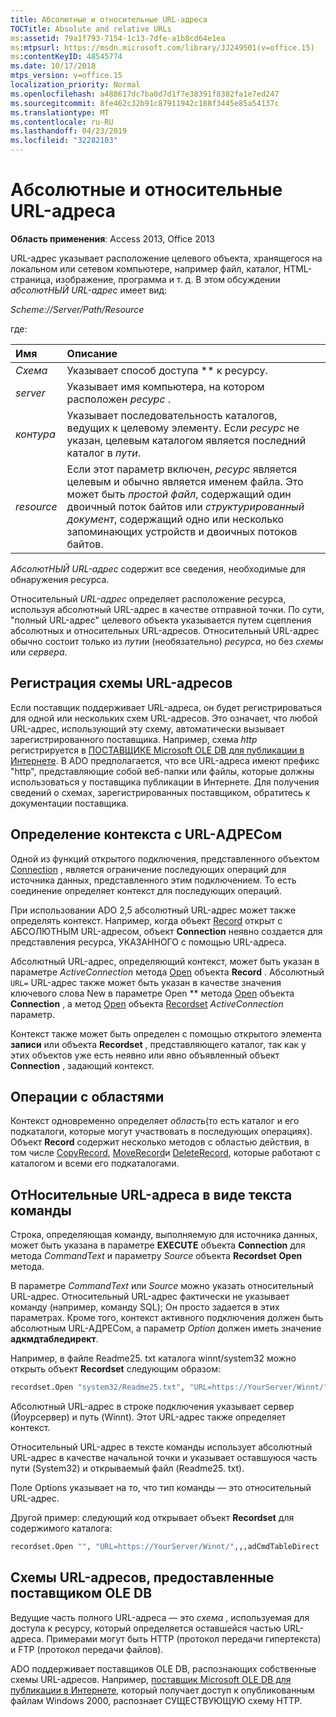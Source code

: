 ```yaml
---
title: Абсолютные и относительные URL-адреса
TOCTitle: Absolute and relative URLs
ms:assetid: 79a1f793-7154-1c13-7dfe-a1b8cd64e1ea
ms:mtpsurl: https://msdn.microsoft.com/library/JJ249501(v=office.15)
ms:contentKeyID: 48545774
ms.date: 10/17/2018
mtps_version: v=office.15
localization_priority: Normal
ms.openlocfilehash: a488617dc7ba0d7d1f7e38391f8382fa1e7ed247
ms.sourcegitcommit: 8fe462c32b91c87911942c188f3445e85a54137c
ms.translationtype: MT
ms.contentlocale: ru-RU
ms.lasthandoff: 04/23/2019
ms.locfileid: "32282103"
---
```

# <a name="absolute-and-relative-urls"></a>Абсолютные и относительные URL-адреса

**Область применения**: Access 2013, Office 2013    

URL-адрес указывает расположение целевого объекта, хранящегося на локальном или сетевом компьютере, например файл, каталог, HTML-страница, изображение, программа и т. д. В этом обсуждении *абсолютНЫЙ URL-адрес* имеет вид:

*Scheme://Server/Path/Resource*

где:

|Имя |Описание|
|:----|:----------|
|*Схема*|Указывает способ доступа ** к ресурсу.|
|*server*|Указывает имя компьютера, на котором расположен *ресурс* .|
|*контура*|Указывает последовательность каталогов, ведущих к целевому элементу. Если *ресурс* не указан, целевым каталогом является последний каталог в *пути*.|
|*resource*|Если этот параметр включен, *ресурс* является целевым и обычно является именем файла. Это может быть *простой файл*, содержащий один двоичный поток байтов или *структурированный документ*, содержащий одно или несколько запоминающих устройств и двоичных потоков байтов.|

*АбсолютНЫЙ URL-адрес* содержит все сведения, необходимые для обнаружения ресурса.

Относительный *URL-адрес* определяет расположение ресурса, используя абсолютный URL-адрес в качестве отправной точки. По сути, "полный URL-адрес" целевого объекта указывается путем сцепления абсолютных и относительных URL-адресов. Относительный URL-адрес обычно состоит только из *пути*и (необязательно) *ресурса*, но без *схемы* или *сервера*.

## <a name="url-scheme-registration"></a>Регистрация схемы URL-адресов

Если поставщик поддерживает URL-адреса, он будет регистрироваться для одной или нескольких схем URL-адресов. Это означает, что любой URL-адрес, использующий эту схему, автоматически вызывает зарегистрированного поставщика. Например, схема *http* регистрируется в [ПОСТАВЩИКЕ Microsoft OLE DB для публикации в Интернете](microsoft-ole-db-provider-for-internet-publishing.md). В ADO предполагается, что все URL-адреса имеют префикс "http", представляющие собой веб-папки или файлы, которые должны использоваться у поставщика публикации в Интернете. Для получения сведений о схемах, зарегистрированных поставщиком, обратитесь к документации поставщика.

## <a name="defining-context-with-a-url"></a>Определение контекста с URL-АДРЕСом

Одной из функций открытого подключения, представленного объектом [Connection](connection-object-ado.md) , является ограничение последующих операций для источника данных, представленного этим подключением. То есть соединение определяет контекст для последующих операций.

При использовании ADO 2,5 абсолютный URL-адрес может также определять контекст. Например, когда объект [Record](record-object-ado.md) открыт с АБСОЛЮТНЫМ URL-адресом, объект **Connection** неявно создается для представления ресурса, УКАЗАННОГО с помощью URL-адреса.

Абсолютный URL-адрес, определяющий контекст, может быть указан в параметре *ActiveConnection* метода [Open](open-method-ado-record.md) объекта **Record** . Абсолютный `URL=` URL-адрес также может быть указан в качестве значения ключевого слова New в параметре Open ** метода [Open](open-method-ado-connection.md) объекта **Connection** , а метод [Open](open-method-ado-recordset.md) объекта [Recordset](recordset-object-ado.md) *ActiveConnection* параметр.

Контекст также может быть определен с помощью открытого элемента **записи** или объекта **Recordset** , представляющего каталог, так как у этих объектов уже есть неявно или явно объявленный объект **Connection** , задающий контекст.

## <a name="scoped-operations"></a>Операции с областями

Контекст одновременно определяет *область*(то есть каталог и его подкаталоги, которые могут участвовать в последующих операциях). Объект **Record** содержит несколько методов с областью действия, в том числе [CopyRecord](copyrecord-method-ado.md), [MoveRecord](moverecord-method-ado.md)и [DeleteRecord](deleterecord-method-ado.md), которые работают с каталогом и всеми его подкаталогами.

## <a name="relative-urls-as-command-text"></a>ОтНосительные URL-адреса в виде текста команды

Строка, определяющая команду, выполняемую для источника данных, может быть указана в параметре **EXECUTE** объекта **Connection** для метода *CommandText* и параметру *Source* объекта **Recordset** **Open** метода.

В параметре *CommandText* или *Source* можно указать относительный URL-адрес. Относительный URL-адрес фактически не указывает команду (например, команду SQL); Он просто задается в этих параметрах. Кроме того, контекст активного подключения должен быть абсолютным URL-АДРЕСом, а параметр *Option* должен иметь значение **адкмдтабледирект**.

Например, в файле Readme25. txt каталога winnt/system32 можно открыть объект **Recordset** следующим образом:

```vb
recordset.Open "system32/Readme25.txt", "URL=https://YourServer/Winnt/",,,adCmdTableDirect 
```

Абсолютный URL-адрес в строке подключения указывает сервер (Йоурсервер) и путь (Winnt). Этот URL-адрес также определяет контекст.

Относительный URL-адрес в тексте команды использует абсолютный URL-адрес в качестве начальной точки и указывает оставшуюся часть пути (System32) и открываемый файл (Readme25. txt).

Поле Options указывает на то, что тип команды — это относительный URL-адрес.

Другой пример: следующий код открывает объект **Recordset** для содержимого каталога:

```vb
recordset.Open "", "URL=https://YourServer/Winnt/",,,adCmdTableDirect 
```

## <a name="ole-db-provider-supplied-url-schemes"></a>Схемы URL-адресов, предоставленные поставщиком OLE DB

Ведущие часть полного URL-адреса — это *схема* , используемая для доступа к ресурсу, который определяется оставшейся частью URL-адреса. Примерами могут быть HTTP (протокол передачи гипертекста) и FTP (протокол передачи файлов).

ADO поддерживает поставщиков OLE DB, распознающих собственные схемы URL-адресов. Например, [поставщик Microsoft OLE DB для публикации в Интернете](microsoft-ole-db-provider-for-internet-publishing.md), который получает доступ к опубликованным файлам Windows 2000, распознает СУЩЕСТВУЮЩУЮ схему HTTP.

